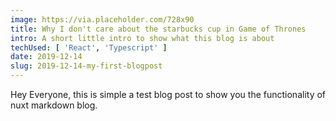 ```yaml
---
image: https://via.placeholder.com/728x90
title: Why I don't care about the starbucks cup in Game of Thrones
intro: A short little intro to show what this blog is about
techUsed: [ 'React', 'Typescript' ]
date: 2019-12-14
slug: 2019-12-14-my-first-blogpost
---
```


Hey Everyone, this is simple a test blog post to show you
the functionality of nuxt markdown blog.
